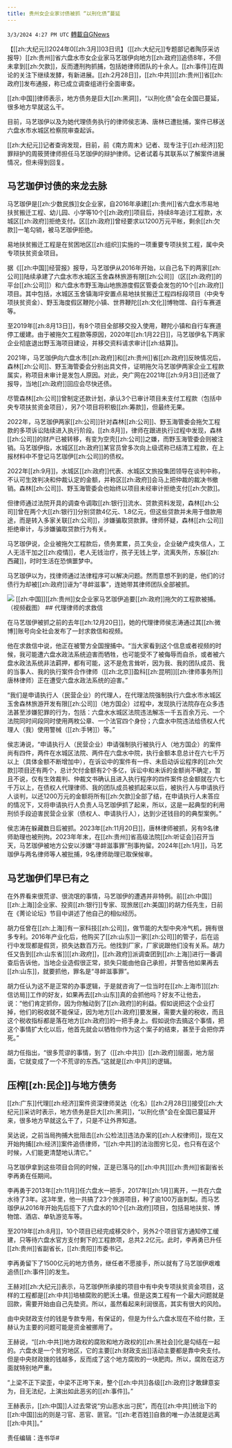 ```yaml
---
title: 贵州女企业家讨债被抓 “以刑化债”蔓延
---
```

`3/3/2024 4:27 PM UTC` [轉載自GNews](https://gnews.org/articles/2361307)

【[[zh:大纪元]]2024年0[[zh:3月]]03日讯】（[[zh:大纪元]]专题部记者陶莎采访报导）[[zh:贵州]]省六盘水市女企业家马艺珈伊向地方[[zh:政府]]追债8年，不但未拿到[[zh:欠款]]，反而遭刑拘抓捕，包括她律师团队的十余人。[[zh:事件]]在舆论的关注下继续发酵，有新进展。[[zh:2月28日]]，[[zh:中共]][[zh:贵州]]省[[zh:政府]]发布通报，称已成立调查组进行全面审查。

[[zh:中国]]律师表示，地方债务是巨大[[zh:黑洞]]，“以刑化债”会在全国已蔓延，很多地方早就这么干。

目前，马艺珈伊以及为她代理债务执行的律师侯志涛、唐林已遭批捕，案件已移送六盘水市水城区检察院审查起诉。

[[zh:大纪元]]记者查询发现，目前，前《南方周末》记者、现专注于[[zh:经济]]犯罪辩护的周筱赟律师担任马艺珈伊的辩护律师。记者试着与其联系以了解案件进展情况，但未得到回复。

## 马艺珈伊讨债的来龙去脉

马艺珈伊是[[zh:少数民族]]女企业家，自2016年承建[[zh:贵州]]省六盘水市易地扶贫搬迁工程、幼儿园、小学等10个[[zh:政府]]项目后，持续8年追讨工程款，水城区[[zh:政府]]拒绝支付。区[[zh:政府]]曾经要求以1200万元平帐，剩余[[zh:欠款]]一笔勾销，被马艺珈伊拒绝。

易地扶贫搬迁工程是在贫困地区[[zh:组织]]实施的一项重要专项扶贫工程，属中央专项扶贫资金项目。

据《[[zh:中国]]经营报》报导，马艺珈伊从2016年开始，以自己名下的两家[[zh:公司]]陆续承建了六盘水市水城区玉舍森林旅游有限[[zh:公司]]（区[[zh:政府]]的平台[[zh:公司]]）和六盘水市野玉海山地旅游度假区管委会发包的10个[[zh:政府]]项目。其中包括，水城区玉舍镇海坪安置点易地扶贫搬迁工程四标段项目（中央专项扶贫资金）、野玉海度假区鞭陀小镇、世界鞭陀[[zh:文化]]博物馆、自行车赛道等。

至2019年[[zh:8月13日]]，有8个项目全部移交投入使用，鞭陀小镇和自行车赛道停工缓建。由于被拖欠工程款等原因，2020年[[zh:1月22日]]，马艺珈伊名下两家企业彻底退出野玉海项目建设，并移交资料请求审计[[zh:结算]]。

2021年，马艺珈伊向六盘水市[[zh:政府]]和[[zh:贵州]]省[[zh:政府]]反映情况后，森林[[zh:公司]]、野玉海管委会分别出具文件，证明拖欠马艺珈伊两家企业工程款属实，称项目未审计是发包人原因。对此，央广网在2021年[[zh:9月3日]]还做了报导，当地[[zh:政府]]回应会尽快还债。

尽管森林[[zh:公司]]曾制定还款计划，承认3个已审计项目未支付工程款（包括中央专项扶贫资金项目），另7个项目将积极[[zh:筹款]]，但最终无果。

2022年，马艺珈伊两家[[zh:公司]]针对森林[[zh:公司]]、野玉海管委会拖欠工程款的多项诉讼陆续进入执行阶段。[[zh:8月]]，律师在跟进执行过程中发现，森林[[zh:公司]]的财产已被转移，有变为空壳[[zh:公司]]之嫌，而野玉海管委会则被注销。马艺珈伊指，水城区[[zh:政府]]某官员曾多次向上级谎称已结清工程款，在上报材料中不登记马艺珈伊[[zh:公司]]的债权。

2022年[[zh:9月]]，水城区[[zh:政府]]代表、水城区文旅投集团领导在谈判中称，不认可生效判决和仲裁认定的金额，并称区[[zh:政府]]会马上把仲裁的裁决书撤销。森林[[zh:公司]]、野玉海管委会也始终以项目未经审计拒绝支付[[zh:欠款]]。

但律师通过法院开具的调查令调取[[zh:银行]]流水、贷款资料发现，森林[[zh:公司]]曾在两个大[[zh:银行]]分别贷款4亿元、1.8亿元，但这些贷款并未用于借款用途，而是转入多家关联[[zh:公司]]，涉嫌骗取贷款罪。律师怀疑，森林[[zh:公司]]拒绝审计，与涉嫌骗取贷款行为有关。

马艺珈伊说，企业被拖欠工程款后，债务累累，员工失业，企业破产成失信人，工人无活干加之[[zh:疫情]]，老人无钱治疗，孩子无钱上学，流离失所，东躲[[zh:西藏]]，时时生活在恐惧噩梦中。

马艺珈伊以为，找律师通过法律程序可以解决问题。然而意想不到的是，他们的讨债行为却被[[zh:政府]]诬为“寻衅滋事”，连她带其律师团队全部被抓。

![](https://i.epochtimes.com/assets/uploads/2024/03/id14193640-3_1-600x400.jpg "") [[zh:中国]][[zh:贵州]]女企业家马艺珈伊追要[[zh:政府]]拖欠的工程款被捕。（视频截图）  ## 代理律师的求救信

在马艺珈伊被抓之前的去年[[zh:12月20日]]，她的代理律师侯志涛通过其[[zh:微博]]账号向全社会发布了一封求救信和视频。

他在求救信中说，他正在被警方全国搜捕中。“当大家看到这个信息或者视频的时候，我可能遭六盘水政法系统迫害而牺牲，也可能受不了被侮辱而自杀，或者被六盘水政法系统非法羁押，都有可能，这不是危言耸听，因为我、我的团队成员、我的当事人、我的执行案件合作律师（[[zh:北京]]盈科[[zh:昆明]][[zh:律师事务所]]唐林律师）正在遭受六盘水政法系统的迫害。”

“我们是申请执行人（民营企业）的代理人，在代理法院强制执行六盘水市水城区玉舍森林旅游开发有限[[zh:公司]]（地方国企）过程中，发现执行法院存在众多违法甚至涉嫌犯罪的行为，包括：六盘水水城区法院违法解冻一千五百余万元、一个法院同时间段同时使用两枚公章、一个法官四个身份；六盘水中院违法给债权人代理人（我）使用警械（[[zh:手铐]]）等。”

侯志涛说，“申请执行人（民营企业）申请强制执行被执行人（地方国企）的案件尚有四件，两件在水城区法院、两件在六盘水中院，执行金额本息总计在六七千万以上（具体金额不断增加中），在诉讼中的案件有一件、未启动诉讼程序的[[zh:欠款]]项目还有两个，总计欠付金额有2个多亿，诉讼中和未诉的金额尚不确定，暂且不说，仅有生效裁判、仲裁文书确认且进入执行程序的四件案件总金额就在六七千万以上，在债权人代理律师、我的团队成员被抓起来以后，被执行人与申请执行人谈判，以还1200万元的金额将所有[[zh:欠款]]全部了结，在申请执行人未答应的情况下，又将申请执行人负责人马艺珈伊抓了起来，所以，这是一起典型的利用刑侦手段迫害民营企业家（债权人、申请执行人），达到少还钱目的的典型案例。”

侯志涛在躲藏数日后被抓。2023年[[zh:11月20日]]，唐林律师被抓，另有9名律师助理也被刑拘。2023年年末，在[[zh:贵州]]省高级法院[[zh:听证会]]召开当天，马艺珈伊被地方公安以涉嫌“寻衅滋事罪”刑事拘留。2024年[[zh:1月]]，马艺珈伊与两名律师等人被批捕，9名律师助理已取保候审。

## 马艺珈伊们早已有之

在外界看来很荒谬、很流氓的事情，马艺珈伊的遭遇并非特例。前[[zh:中国]][[zh:上海]]企业家、投资[[zh:银行]]专家、现旅居[[zh:美国]]的胡力任先生，日前在《菁论论坛》节目中讲述了他自己的相似经历。

胡力任曾在[[zh:上海]]有一家科技[[zh:公司]]，做节能的大型中央冷气机，拥有很多专利。2016年产业化后，他购买了[[zh:山东]]一家[[zh:公司]]的管子，后在运行中发现都是假货，损失达数百万元。他找到厂家，厂家说跟他们没有关系。胡力任又告到[[zh:山东省]][[zh:政府]]，[[zh:政府]]派调查团到[[zh:上海]]进行一番调查后告诉他，当地企业造假很正常，损失只能由他自己承担，并警告他如果再去[[zh:山东]]，就要抓他，罪名是“寻衅滋事罪”。

胡力任认为这不是正常的办事逻辑，于是就咨询了一位当时在[[zh:上海市]][[zh:信访局]]工作的好友，如果再去[[zh:山东]]真的会抓他吗？好友不让他去，说：“他们肯定抓你，因为你触动到了[[zh:政府]]的利益。假如说把这个企业打掉，他们的税收就不能保证，因为地方[[zh:政府]]要发展，需要大量的税收，而且这个税收指标都是落在地方[[zh:政府]]的一把手身上。假如说你去搞这个事情，把这个事情扩大化以后，他首先就会以牺牲你作为这个案子的结束，甚至于会把你弄死。”

胡力任指出，“很多荒谬的事情，到了（[[zh:中共]]）[[zh:政府]]层面，地方层面，它就变成了一个不荒谬的东西。”这就是[[zh:中共]]的逻辑。

## 压榨[[zh:民企]]与地方债务

[[zh:广东]]代理[[zh:经济]]案件资深律师吴达（化名）[[zh:2月28日]]接受[[zh:大纪元]]采访时表示，地方债务是巨大[[zh:黑洞]]，“以刑化债”会在全国已蔓延开来，很多地方早就这么干了，只是不让外界知道。

吴达说，之前当局拘捕大批阻击[[zh:公检法]]违法办案的[[zh:人权律师]]，现在又开始拘捕[[zh:经济]]案件追债律师，“[[zh:中共]]的法治图穷匕见，也只有在这个时候，人们能更清楚地认清它。”

马艺珈伊拿到这些项目合同的时候，正是已落马的[[zh:中共]][[zh:贵州]]省副省长李再勇在任期间。

李再勇于2013年[[zh:11月]]任六盘水一把手，2017年[[zh:1月]]离开，一共在六盘水待了3年。这3年里，他一共搞了23个旅游项目，种了逾100万亩刺梨。而马艺珈伊从2016年开始先后揽下了六盘水的10个[[zh:政府]]项目，包括易地扶贫、博物馆、酒店、单轨游览车等。

至2019年[[zh:8月]]，10个项目已经完成移交8个，另外2个项目官方通知停工缓建，只等待六盘水官方支付剩下的工程款项，总共2.2亿元。此时，李再勇已升任[[zh:贵州]]省副省长，[[zh:贵阳]]市委书记。

李再勇留下了1500亿元的地方债务，继任者不愿接手，所以就有了马艺珈伊艰难追债[[zh:事件]]的发生。

王赫对[[zh:大纪元]]表示，马艺珈伊所承接的项目中有中央专项扶贫资金项目，这样的工程都是[[zh:中共]]培植腐败的肥沃土壤。但是这类工程有一个最大问题就是回款，需要开始由自己先垫资。所以，虽然看起来利润很高，其实有很大的风险。

由中央财政支付的钱是专款专用，有保证的，但是为什么六盘水现在不给付款，王赫认为主要的问题可能是资金被挪用了。

王赫说，“[[zh:中共]]地方政权的腐败和地方政权的[[zh:黑社会]]化是勾结在一起的。六盘水是一个贫穷地区，它的主要[[zh:财政支出]]活动主要都是靠中央支付。但是中央财政拨的钱越多，反而成了这个地方腐败的一块肥肉。所以，腐败在这方面就特别地严重。

“上梁不正下梁歪，中梁不正垮下来，整个[[zh:中共]]各级[[zh:政府]]才敢肆意妄为，目无法纪，上演出如此恶劣的[[zh:事件]]。”

王赫表示，[[zh:中国]]人过去常说“穷山恶水出刁民”，而在[[zh:中共]]统治下的[[zh:中国]]出的则是刁官、恶官、匪官。“[[zh:老百姓]]自救的唯一办法就是远离[[zh:中共]]。”

责任编辑：连书华#
